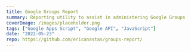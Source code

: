 ```yaml
---
title: Google Groups Report
summary: Reporting utility to assist in administering Google Groups
coverImage: /images/placeholder.png
tags: ["Google Apps Script", "Google API", "JavaScript"]
date: "2022-05-23"
repo: https://github.com/ericanastas/groups-report/
---
```

